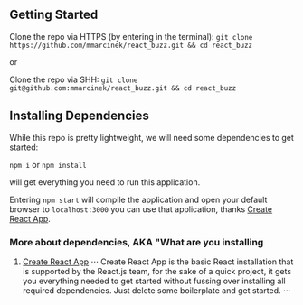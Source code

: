 ## Getting Started 

Clone the repo via HTTPS (by entering in the terminal):
`git clone https://github.com/mmarcinek/react_buzz.git && cd react_buzz`

or

Clone the repo via SHH:
`git clone git@github.com:mmarcinek/react_buzz.git && cd react_buzz`

## Installing Dependencies

While this repo is pretty lightweight, we will need some dependencies to get started:

`npm i` or `npm install`

will get everything you need to run this application.

Entering `npm start` will compile the application and open your default browser to `localhost:3000` you can use that application, thanks [Create React App](https://github.com/facebookincubator/create-react-app).

### More about dependencies, AKA "What are you installing

1. [Create React App](https://github.com/facebookincubator/create-react-app)
⋅⋅⋅ Create React App is the basic React installation that is supported by the React.js team, for the sake of a quick project, it gets you everything needed to get started without fussing over installing all required dependencies. Just delete some boilerplate and get started.
⋅⋅⋅

